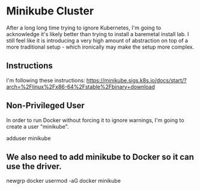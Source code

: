 # Minikube Cluster

After a long long time trying to ignore Kubernetes, I'm going
to acknowledge it's likely better than trying to install a
baremetal install lab. I still feel like it is introducing a
very high amount of abstraction on top of a more traditional
setup - which ironically may make the setup more complex.

## Instructions

I'm following these instructions:
https://minikube.sigs.k8s.io/docs/start/?arch=%2Flinux%2Fx86-64%2Fstable%2Fbinary+download

## Non-Privileged User

In order to run Docker without forcing it to ignore warnings, I'm going to create a user
"minikube".

adduser minikube

## We also need to add minikube to Docker so it can use the driver.
newgrp docker
usermod -aG docker minikube
